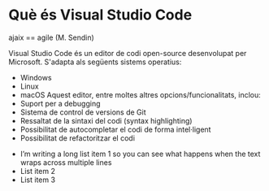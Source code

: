 <!-- TITLE: Què és Visual Studio Code -->
<!-- SUBTITLE: Breu explicació de què és Visual Studio Code-->

# Què és Visual Studio Code
ajaix == agile (M. Sendin)

Visual Studio Code és un editor de codi open-source desenvolupat per Microsoft. S'adapta als següents sistems operatius:
* Windows
* Linux
* macOS
Aquest editor, entre moltes altres opcions/funcionalitats, inclou:
*  Suport per a debugging
*  Sistema de control de versions de Git
*  Ressaltat de la sintaxi del codi (syntax highlighting)
*  Possibilitat de autocompletar el codi de forma intel·ligent
*  Possibilitat de refactoritzar el codi


<ul class="leaf">
<li>I’m writing a long list item 1 so you can see what happens when the text wraps across multiple lines</li>
<li>List item 2</li>
<li>List item 3</li>
</ul>